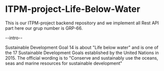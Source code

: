 # ITPM-project-Life-Below-Water
This is our ITPM-project backend repository and we implement all Rest API part here our grup number is GRP-66.



--intro--


Sustainable Development Goal 14 is about "Life below water" and is one of the 17 Sustainable Development Goals established by the United Nations in 2015. The official wording is to "Conserve and sustainably use the oceans, seas and marine resources for sustainable development"
